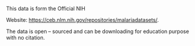 This data is form the Official NIH 

Website: https://ceb.nlm.nih.gov/repositories/malariadatasets/. 

The data is open – sourced and can be downloading for education purpose with no
citation.
